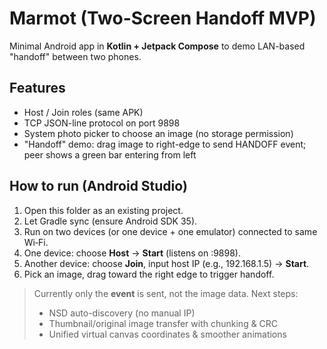 # Marmot (Two-Screen Handoff MVP)

Minimal Android app in **Kotlin + Jetpack Compose** to demo LAN-based "handoff" between two phones.

## Features
- Host / Join roles (same APK)
- TCP JSON-line protocol on port 9898
- System photo picker to choose an image (no storage permission)
- "Handoff" demo: drag image to right-edge to send HANDOFF event; peer shows a green bar entering from left

## How to run (Android Studio)
1. Open this folder as an existing project.
2. Let Gradle sync (ensure Android SDK 35).
3. Run on two devices (or one device + one emulator) connected to same Wi‑Fi.
4. One device: choose **Host** → **Start** (listens on :9898).
5. Another device: choose **Join**, input host IP (e.g., 192.168.1.5) → **Start**.
6. Pick an image, drag toward the right edge to trigger handoff.

> Currently only the **event** is sent, not the image data. Next steps:
> - NSD auto-discovery (no manual IP)
> - Thumbnail/original image transfer with chunking & CRC
> - Unified virtual canvas coordinates & smoother animations
